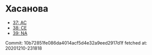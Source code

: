 # Хасанова
- [37: AC](37.md)
- [38: CE](38.md)
- [39: NA](39.md)

Commit: 10b72851fe086da4014acf5d4e32a9eed2917d1f
 fetched at: 20201210-231818

